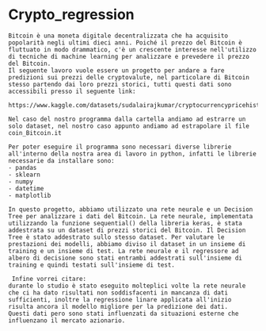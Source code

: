 # Crypto_regression
    Bitcoin è una moneta digitale decentralizzata che ha acquisito popolarità negli ultimi dieci anni. Poiché il prezzo del Bitcoin è fluttuato in modo drammatico, c'è un crescente interesse nell'utilizzo di tecniche di machine learning per analizzare e prevedere il prezzo del Bitcoin.
    Il seguente lavoro vuole essere un progetto per andare a fare predizioni sui prezzi delle cryptovalute, nel particolare di Bitcoin stesso partendo dai loro prezzi storici, tutti questi dati sono accessibili presso il seguente link: 
        https://www.kaggle.com/datasets/sudalairajkumar/cryptocurrencypricehistory.
    
    Nel caso del nostro programma dalla cartella andiamo ad estrarre un solo dataset, nel nostro caso appunto andiamo ad estrapolare il file coin_Bitcoin.it

    Per poter eseguire il programma sono necessari diverse librerie all'interno della nostra area di lavoro in python, infatti le librerie necessarie da installare sono:
    - pandas
    - sklearn
    - numpy
    - datetime
    - matplotlib

    In questo progetto, abbiamo utilizzato una rete neurale e un Decision Tree per analizzare i dati del Bitcoin. La rete neurale, implementata utilizzando la funzione sequential() della libreria keras, è stata addestrata su un dataset di prezzi storici del Bitcoin. Il Decision Tree è stato addestrato sullo stesso dataset. Per valutare le prestazioni dei modelli, abbiamo diviso il dataset in un insieme di training e un insieme di test. La rete neurale e il regressore ad albero di decisione sono stati entrambi addestrati sull'insieme di training e quindi testati sull'insieme di test.

     Infine vorrei citare:
    durante lo studio è stato eseguito molteplici volte la rete neurale che ci ha dato risultati non soddisfacenti in mancanza di dati sufficienti, inoltre la regressione linare applicata all'inizio risulta ancora il modello migliore per la predizione dei dati.
    Questi dati pero sono stati influenzati da situazioni esterne che influenzano il mercato azionario.